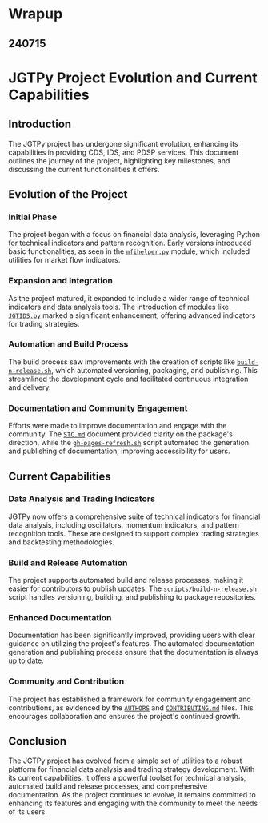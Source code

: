# Wrapup


240715
----

# JGTPy Project Evolution and Current Capabilities

## Introduction

The JGTPy project has undergone significant evolution, enhancing its capabilities in providing CDS, IDS, and PDSP services. This document outlines the journey of the project, highlighting key milestones, and discussing the current functionalities it offers.

## Evolution of the Project

### Initial Phase

The project began with a focus on financial data analysis, leveraging Python for technical indicators and pattern recognition. Early versions introduced basic functionalities, as seen in the [`mfihelper.py`](command:_github.copilot.openRelativePath?%5B%7B%22scheme%22%3A%22file%22%2C%22authority%22%3A%22%22%2C%22path%22%3A%22%2Fa%2Fsrc%2F_jgt%2Fids%2Fjgtpy%2Fmfihelper.py%22%2C%22query%22%3A%22%22%2C%22fragment%22%3A%22%22%7D%5D "/a/src/_jgt/ids/jgtpy/mfihelper.py") module, which included utilities for market flow indicators.

### Expansion and Integration

As the project matured, it expanded to include a wider range of technical indicators and data analysis tools. The introduction of modules like [`JGTIDS.py`](command:_github.copilot.openSymbolInFile?%5B%7B%22scheme%22%3A%22file%22%2C%22authority%22%3A%22%22%2C%22path%22%3A%22%2Fa%2Fsrc%2F_jgt%2Fids%2FSTC.md%22%2C%22query%22%3A%22%22%2C%22fragment%22%3A%22%22%7D%2C%22JGTIDS.py%22%5D "/a/src/_jgt/ids/STC.md") marked a significant enhancement, offering advanced indicators for trading strategies.

### Automation and Build Process

The build process saw improvements with the creation of scripts like [`build-n-release.sh`](command:_github.copilot.openSymbolInFile?%5B%7B%22scheme%22%3A%22file%22%2C%22authority%22%3A%22%22%2C%22path%22%3A%22%2Fa%2Fsrc%2F_jgt%2Fids%2Fscripts%2Fbuild-n-release.sh%22%2C%22query%22%3A%22%22%2C%22fragment%22%3A%22%22%7D%2C%22build-n-release.sh%22%5D "/a/src/_jgt/ids/scripts/build-n-release.sh"), which automated versioning, packaging, and publishing. This streamlined the development cycle and facilitated continuous integration and delivery.

### Documentation and Community Engagement

Efforts were made to improve documentation and engage with the community. The [`STC.md`](command:_github.copilot.openRelativePath?%5B%7B%22scheme%22%3A%22file%22%2C%22authority%22%3A%22%22%2C%22path%22%3A%22%2Fa%2Fsrc%2F_jgt%2Fids%2FSTC.md%22%2C%22query%22%3A%22%22%2C%22fragment%22%3A%22%22%7D%5D "/a/src/_jgt/ids/STC.md") document provided clarity on the package's direction, while the [`gh-pages-refresh.sh`](command:_github.copilot.openRelativePath?%5B%7B%22scheme%22%3A%22file%22%2C%22authority%22%3A%22%22%2C%22path%22%3A%22%2Fa%2Fsrc%2F_jgt%2Fids%2Fgh-pages-refresh.sh%22%2C%22query%22%3A%22%22%2C%22fragment%22%3A%22%22%7D%5D "/a/src/_jgt/ids/gh-pages-refresh.sh") script automated the generation and publishing of documentation, improving accessibility for users.

## Current Capabilities

### Data Analysis and Trading Indicators

JGTPy now offers a comprehensive suite of technical indicators for financial data analysis, including oscillators, momentum indicators, and pattern recognition tools. These are designed to support complex trading strategies and backtesting methodologies.

### Build and Release Automation

The project supports automated build and release processes, making it easier for contributors to publish updates. The [`scripts/build-n-release.sh`](command:_github.copilot.openRelativePath?%5B%7B%22scheme%22%3A%22file%22%2C%22authority%22%3A%22%22%2C%22path%22%3A%22%2Fa%2Fsrc%2F_jgt%2Fids%2Fscripts%2Fbuild-n-release.sh%22%2C%22query%22%3A%22%22%2C%22fragment%22%3A%22%22%7D%5D "/a/src/_jgt/ids/scripts/build-n-release.sh") script handles versioning, building, and publishing to package repositories.

### Enhanced Documentation

Documentation has been significantly improved, providing users with clear guidance on utilizing the project's features. The automated documentation generation and publishing process ensure that the documentation is always up to date.

### Community and Contribution

The project has established a framework for community engagement and contributions, as evidenced by the [`AUTHORS`](command:_github.copilot.openRelativePath?%5B%7B%22scheme%22%3A%22file%22%2C%22authority%22%3A%22%22%2C%22path%22%3A%22%2Fa%2Fsrc%2F_jgt%2Fids%2FAUTHORS%22%2C%22query%22%3A%22%22%2C%22fragment%22%3A%22%22%7D%5D "/a/src/_jgt/ids/AUTHORS") and [`CONTRIBUTING.md`](command:_github.copilot.openRelativePath?%5B%7B%22scheme%22%3A%22file%22%2C%22authority%22%3A%22%22%2C%22path%22%3A%22%2Fa%2Fsrc%2F_jgt%2Fids%2FCONTRIBUTING.md%22%2C%22query%22%3A%22%22%2C%22fragment%22%3A%22%22%7D%5D "/a/src/_jgt/ids/CONTRIBUTING.md") files. This encourages collaboration and ensures the project's continued growth.

## Conclusion

The JGTPy project has evolved from a simple set of utilities to a robust platform for financial data analysis and trading strategy development. With its current capabilities, it offers a powerful toolset for technical analysis, automated build and release processes, and comprehensive documentation. As the project continues to evolve, it remains committed to enhancing its features and engaging with the community to meet the needs of its users.